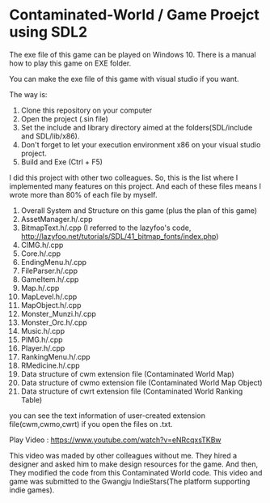 # Contaminated-World / Game Proejct using SDL2 
The exe file of this game can be played on Windows 10.
There is a manual how to play this game on EXE folder.

You can make the exe file of this game with visual studio if you want.

The way is:
1. Clone this repository on your computer
2. Open the project (.sin file)
3. Set the include and library directory aimed at the folders(SDL/include and SDL/lib/x86).
4. Don't forget to let your execution environment x86 on your visual studio project.
5. Build and Exe (Ctrl + F5)

I did this project with other two colleagues.
So, this is the list where I implemented many features on this project.
And each of these files means I wrote more than 80% of each file by myself.

1. Overall System and Structure on this game (plus the plan of this game)
2. AssetManager.h/.cpp
3. BitmapText.h/.cpp (I referred to the lazyfoo's code, http://lazyfoo.net/tutorials/SDL/41_bitmap_fonts/index.php)
4. CIMG.h/.cpp
5. Core.h/.cpp
6. EndingMenu.h/.cpp
7. FileParser.h/.cpp
8. GameItem.h/.cpp
9. Map.h/.cpp
10. MapLevel.h/.cpp
11. MapObject.h/.cpp
12. Monster_Munzi.h/.cpp
13. Monster_Orc.h/.cpp
14. Music.h/.cpp
15. PIMG.h/.cpp
16. Player.h/.cpp
17. RankingMenu.h/.cpp
18. RMedicine.h/.cpp
19. Data structure of cwm extension file (Contaminated World Map)
20. Data structure of cwmo extension file (Contaminated World Map Object)
21. Data structure of cwrt extension file (Contaminated World Ranking Table)

you can see the text information of user-created extension file(cwm,cwmo,cwrt) 
if you open the files on .txt.


Play Video : https://www.youtube.com/watch?v=eNRcqxsTKBw

This video was maded by other colleagues without me.
They hired a designer and asked him to make design resources for the game.
And then, They modified the code from this Contaminated World code.
This video and game was submitted to the Gwangju IndieStars(The platform supporting indie games).

